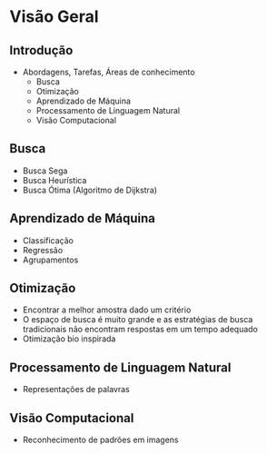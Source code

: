 # Visão Geral  

## Introdução 
* Abordagens, Tarefas, Áreas de conhecimento 
  * Busca
  * Otimização
  * Aprendizado de Máquina 
  * Processamento de Linguagem Natural 
  * Visão Computacional 

## Busca
* Busca Sega 
* Busca Heurística
* Busca Ótima (Algoritmo de Dijkstra) 

## Aprendizado de Máquina 
* Classificação 
* Regressão 
* Agrupamentos 

## Otimização 
* Encontrar a melhor amostra dado um critério 
* O espaço de busca é muito grande e as estratégias de busca tradicionais não encontram respostas em um tempo adequado 
* Otimização bio inspirada 

## Processamento de Linguagem Natural 
* Representações de palavras 

## Visão Computacional 
* Reconhecimento de padrões em imagens 

